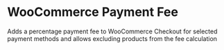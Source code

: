 # WooCommerce Payment Fee
Adds a percentage payment fee to WooCommerce Checkout for selected payment methods and allows excluding products from the fee calculation
